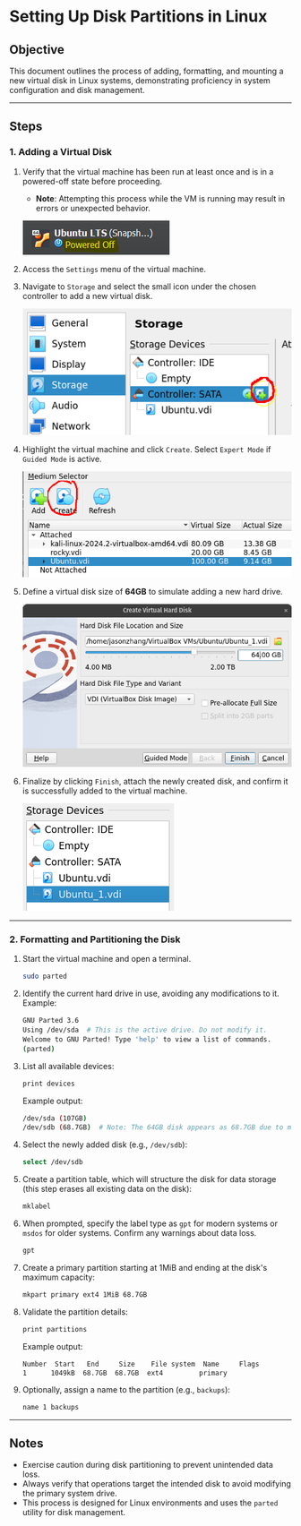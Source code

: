 # Setting Up Disk Partitions in Linux

## Objective
This document outlines the process of adding, formatting, and mounting a new virtual disk in Linux systems, demonstrating proficiency in system configuration and disk management.

---

## Steps

### 1. Adding a Virtual Disk

1. Verify that the virtual machine has been run at least once and is in a powered-off state before proceeding.
   - **Note**: Attempting this process while the VM is running may result in errors or unexpected behavior.

   ![Shutdown State](../images/shutdownstate.png)

2. Access the `Settings` menu of the virtual machine.
3. Navigate to `Storage` and select the small icon under the chosen controller to add a new virtual disk.

   ![Add Disk](../images/storage_SS.png)

4. Highlight the virtual machine and click `Create`. Select `Expert Mode` if `Guided Mode` is active.

   ![Create Disk](../images/create.png)

5. Define a virtual disk size of **64GB** to simulate adding a new hard drive.

   ![Disk Creation](../images/diskcreation.png)

6. Finalize by clicking `Finish`, attach the newly created disk, and confirm it is successfully added to the virtual machine.

   ![Add Success](../images/add_success.png)

---

### 2. Formatting and Partitioning the Disk

1. Start the virtual machine and open a terminal.

   ```bash
   sudo parted
   ```

2. Identify the current hard drive in use, avoiding any modifications to it. Example:

   ```bash
   GNU Parted 3.6
   Using /dev/sda  # This is the active drive. Do not modify it.
   Welcome to GNU Parted! Type 'help' to view a list of commands.
   (parted)
   ```

3. List all available devices:

   ```bash
   print devices
   ```

   Example output:
   ```bash
   /dev/sda (107GB)
   /dev/sdb (68.7GB)  # Note: The 64GB disk appears as 68.7GB due to measurement differences.
   ```

4. Select the newly added disk (e.g., `/dev/sdb`):

   ```bash
   select /dev/sdb
   ```

5. Create a partition table, which will structure the disk for data storage (this step erases all existing data on the disk):

   ```bash
   mklabel
   ```

6. When prompted, specify the label type as `gpt` for modern systems or `msdos` for older systems. Confirm any warnings about data loss.

   ```bash
   gpt
   ```

7. Create a primary partition starting at 1MiB and ending at the disk's maximum capacity:

   ```bash
   mkpart primary ext4 1MiB 68.7GB
   ```

8. Validate the partition details:

   ```bash
   print partitions
   ```

   Example output:
   ```
   Number  Start   End     Size    File system  Name     Flags
   1      1049kB  68.7GB  68.7GB  ext4         primary
   ```

9. Optionally, assign a name to the partition (e.g., `backups`):

   ```bash
   name 1 backups
   ```

---

## Notes
- Exercise caution during disk partitioning to prevent unintended data loss.
- Always verify that operations target the intended disk to avoid modifying the primary system drive.
- This process is designed for Linux environments and uses the `parted` utility for disk management.
